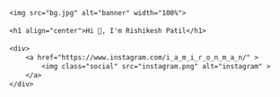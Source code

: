 <!DOCTYPE html>
<html lang="en">

<head>
    <meta charset="UTF-8">
    <meta name="viewport" content="width=device-width, initial-scale=1.0">
    <title>Document</title>
    <link rel="stylesheet" href="style.css">
</head>

<body>

    <img src="bg.jpg" alt="banner" width="100%">

    <h1 align="center">Hi 👋, I'm Rishikesh Patil</h1>

    <div>
        <a href="https://www.instagram.com/i_a_m_i_r_o_n_m_a_n/" >
            <img class="social" src="instagram.png" alt="instagram" >
        </a>
    </div>

</body>

</html>
